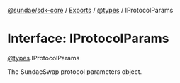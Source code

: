 [@sundae/sdk-core](../README.md) / [Exports](../modules.md) / [@types](../modules/types.md) / IProtocolParams

# Interface: IProtocolParams

[@types](../modules/types.md).IProtocolParams

The SundaeSwap protocol parameters object.
